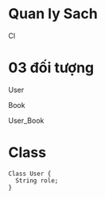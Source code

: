 # Quan ly Sach
Cl
# 03 đối tượng

User

Book

User_Book

# Class

```
Class User {
  String role;
}
```
